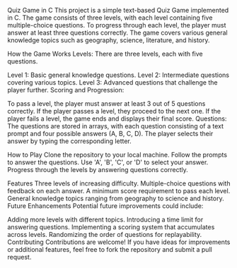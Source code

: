 Quiz Game in C
This project is a simple text-based Quiz Game implemented in C. The game consists of three levels, with each level containing five multiple-choice questions. To progress through each level, the player must answer at least three questions correctly. The game covers various general knowledge topics such as geography, science, literature, and history.

How the Game Works
Levels: There are three levels, each with five questions.

Level 1: Basic general knowledge questions.
Level 2: Intermediate questions covering various topics.
Level 3: Advanced questions that challenge the player further.
Scoring and Progression:

To pass a level, the player must answer at least 3 out of 5 questions correctly.
If the player passes a level, they proceed to the next one.
If the player fails a level, the game ends and displays their final score.
Questions: The questions are stored in arrays, with each question consisting of a text prompt and four possible answers (A, B, C, D). The player selects their answer by typing the corresponding letter.

How to Play
Clone the repository to your local machine.
Follow the prompts to answer the questions. Use 'A', 'B', 'C', or 'D' to select your answer.
Progress through the levels by answering questions correctly.

Features
Three levels of increasing difficulty.
Multiple-choice questions with feedback on each answer.
A minimum score requirement to pass each level.
General knowledge topics ranging from geography to science and history.
Future Enhancements
Potential future improvements could include:

Adding more levels with different topics.
Introducing a time limit for answering questions.
Implementing a scoring system that accumulates across levels.
Randomizing the order of questions for replayability.
Contributing
Contributions are welcome! If you have ideas for improvements or additional features, feel free to fork the repository and submit a pull request.
